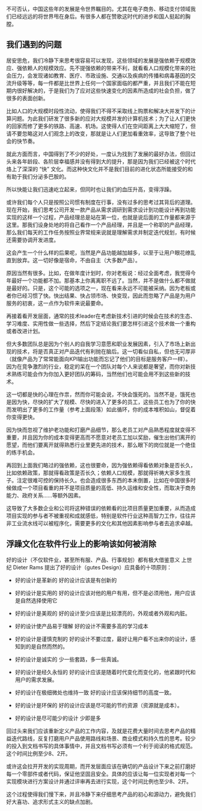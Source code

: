 <!-- 1614056040000 -->
<!-- 冷静客观的做产品 -->
<!-- 冷静客观的做产品 -->
<!--  -->
<!-- Think -->
不可否认，中国这些年的发展是令世界瞩目的。尤其在电子商务、移动支付领域我们已经远远的将世界甩在身后。有很多人都在赞歌这时代的进步和国人挺起的胸膛。

## 我们遇到的问题
居安思危，我们冷静下来思考很容易可以发现，这些领域的发展是强依赖于规模效应、强依赖人的规模效应。先不提强依赖的带来不利，就看看人口规模化带来的社会压力，会发现诸如教育、医疗、市政设施、交通以及疾病的传播和病毒基因的交流升级等等，每一件都是比世界上任何一个国家面临的都严重，并且我们不能在短期内很好解决的，于是我们为了应对这些快速变化的因素所造成的社会负担，做了很多的表面创新。

比如人口的大规模时段性流动，使得我们不得不采取线上购票和解决大并发下的计算问题。为此我们研发了很多新的应对大规模并发的计算机技术；为了让人们更快的回家而修了更多的铁路、高速、机场。这使得人们在空间距离上大大缩短了，但请不要忽略这对人们观念上的改变，那就是让人们更加看重效率，这导致了整个社会的快节奏。

就此方面而言，中国得到了不少的好处，一度认为找到了发展的最好办法，但回过头来各年龄段、各阶层幸福感并没有得到大的提升，那是因为我们已经被这个时代烙上了深深的 “快” 文化。而这种快文化并不是我们目前的进化状态所能接受的和有助于我们分泌多巴胺的。

所以快能让我们迅速屹立起来，但同时也让我们的血压升高，变得浮躁。

或许我们每个人只是按照公司惯有制度在行事，没有过多的思考过其背后的道理。现在开始，我们思考公司开发一款产品从需求调研到需求设计到功能设计再到功能实现的这样一个过程，产品经理总是站在第一位，也就是说后面的工作量都来源于这里。那我们设身处地的将自己看作一个产品经理，并且是一个称职的产品经理，那么我们每天的工作任务按照业界常规来说就是理解需求并制定迭代规划，有时候还需要协调开发进度。

这会产生一个什么样的后果呢，当然是产品功能越加越多，以至于让用户眼花缭乱直到放弃。这一切好像是宿命，不由自主（大多数产品）。

原因当然有很多。比如，在做年度计划时，你对老板说：经过全面考虑，我觉得今年最好一个功能都不加。那基本上你离离职不远了。当然，并不是做什么都不做就是最好的。只是，这个可能的选项之一，现在看来永远不可能被采纳。因为老板或者你已经习惯了快。快出结果、快占领市场、快变现，因此而忽略了产品是为用户服务的初衷，这一点作为软件来说最要命。

再接着看开发层面，通常的技术leader在考虑新技术引进的时候会在技术的生态、学习难度、实用性做一些选择，然后下定结论我们要怎样引进这个技术做一个重构或者改进计划。

但大多数团队总是因为个别人的自我学习意愿和职业发展因素，引入了市场上新出现的技术，将是否真正对产品迭代有利抛在脑后。这一切看似自私，但也无可厚非（就像产品为了常常能面向KPI输出功能而忘记了他们的目标是服务客户一样）。因为在竞争激烈的行业，稳定的呆在一个团队对每个人来说都是奢望，而你对新技术熟练可能会作为你加入更好团队的筹码，当然他们也可能会用不到这些新的技术。

这一切都是快的心理在作祟，然而你可能会说，不快会饿死的。当然不是，饿死也是因为快，尽快的扩大了规模、尽快的进入了更多的员工，这些员工也为了你的快而发明出了更多的工作量（参考上面段落）如此循环，你的成本堆积如山，督促着你变得更快。

因为快而忽视了维护老功能和打磨产品细节，那么老员工对产品熟悉程度就变得不重要，并且因为你的成本变得更高而不愿意对老员工加以奖励，催生出他们离开的愿望，而他们要离开就得熟悉行业里更先进的技术，那么眼下的岗位就是一个绝佳的练手机会。

再回到上面我们略过的强依赖，这也很要命，因为强依赖得看依赖对象是否长久，比如依赖政策，那就得看政策是否长久；依赖人口规模，那就得祈祷大家多生孩子。注定很难可控的保持长久。也会造成很多东西的本末倒置，比如在中国很多时候做成一个项目看重的并不是项目质量的高低、持久运维和安全性，而取决于商务能力、政府关系……等额外因素。

这导致了大多数企业和公司将这种错误的依赖看的比项目质量更加重要，从而造成项目实现的参与者不被重视和成就感低，特别是软件行业这种高智力工作，往往并非工业流水线可以被程序化，需要更多的文化和其他因素影响参与者去追求卓越。

## 浮躁文化在软件行业上的影响该如何被消除

好的设计（不仅软件业，甚至所有服、产品、行事规划）都有极大借鉴意义
上世纪 Dieter Rams 提出了好的设计（gutes Design）应具备的十项原则：

* 好的设计是革新的
好的设计应该是有创新的

* 好的设计是实用的
好的设计应该对他的用户有用，但不是必须用他，用户应该是自然选择使用它

* 好的设计是美观的
好的设计至少应该是比较漂亮的，外观或者外观和内脏。

* 好的设计使产品易于理解
好的设计不需要多高的学习成本

* 好的设计是谨慎克制的
好的设计不要过度，最好让用户看不出来你的设计，感知到的是自然而然的。

* 好的设计是诚实的
少一些套路，多一些真诚。

* 好的设计是经久永恒的
好的设计应该是随着时代变化而变化的，他紧跟时代和用户的需求发展。

* 好的设计在极细微处也维持一致
好的设计应该保持细节的高度一致。

* 好的设计是环保的
好的设计应该是尽可能的节约资源（资源就是成本）。

* 好的设计是尽可能少的设计
少即是多

回过头来我们应该重新定义产品的工作内容，及就是花费大量时间去思考产品的精益迭代路线，反复打磨用户产品使用路线和场景、商业模式和持久性的思考。较少的投入到文档书写的具体事情中，并且文档书写必须有一个利于阅读的格式规范。这个时间比例至少8、2开。

或许这会拉开开发的实现周期，而开发层面应该在确切的产品设计下来之前打磨好每一个零部件或者代码，保证他坚固且安全。具体的应该让每一位实现者对每一个实现模块进行方案设计并通过评审再去进行实现，这个时间比例也至少8、2开。

这个过程使得我们慢下来，并且冷静下来仔细思考产品的初心和源动力，避免我们好大喜功、追求形式主义的缺点加剧。